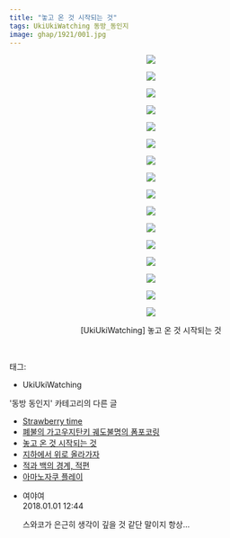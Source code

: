 ```yaml
---
title: "놓고 온 것 시작되는 것"
tags: UkiUkiWatching 동방_동인지
image: ghap/1921/001.jpg
---
```

<div class="article">
<p style="text-align: center; clear: none; float: none;"><img src="{{ site.nasurl }}/ghap/1921/001.jpg"/></p>
<p style="text-align: center; clear: none; float: none;"><img src="{{ site.nasurl }}/ghap/1921/002.jpg"/></p>
<p style="text-align: center; clear: none; float: none;"><img src="{{ site.nasurl }}/ghap/1921/003.jpg"/></p>
<p style="text-align: center; clear: none; float: none;"><img src="{{ site.nasurl }}/ghap/1921/004.jpg"/></p>
<p style="text-align: center; clear: none; float: none;"><img src="{{ site.nasurl }}/ghap/1921/005.jpg"/></p>
<p style="text-align: center; clear: none; float: none;"><img src="{{ site.nasurl }}/ghap/1921/006.jpg"/></p>
<p style="text-align: center; clear: none; float: none;"><img src="{{ site.nasurl }}/ghap/1921/007.jpg"/></p>
<p style="text-align: center; clear: none; float: none;"><img src="{{ site.nasurl }}/ghap/1921/008.jpg"/></p>
<p style="text-align: center; clear: none; float: none;"><img src="{{ site.nasurl }}/ghap/1921/009.jpg"/></p>
<p style="text-align: center; clear: none; float: none;"><img src="{{ site.nasurl }}/ghap/1921/010.jpg"/></p>
<p style="text-align: center; clear: none; float: none;"><img src="{{ site.nasurl }}/ghap/1921/011.jpg"/></p>
<p style="text-align: center; clear: none; float: none;"><img src="{{ site.nasurl }}/ghap/1921/012.jpg"/></p>
<p style="text-align: center; clear: none; float: none;"><img src="{{ site.nasurl }}/ghap/1921/013.jpg"/></p>
<p style="text-align: center; clear: none; float: none;"><img src="{{ site.nasurl }}/ghap/1921/014.jpg"/></p>
<p style="text-align: center; clear: none; float: none;"><img src="{{ site.nasurl }}/ghap/1921/015.jpg"/></p>
<p style="text-align: center; clear: none; float: none;"><img src="{{ site.nasurl }}/ghap/1921/016.jpg"/></p>
<p style="text-align: center; clear: none; float: none;">[UkiUkiWatching] 놓고 온 것 시작되는 것</p>
<p><br/></p>
</div><div class="tagTrail">
<p>태그: </p>
<ul>
<li>UkiUkiWatching</li>
</ul>
</div><div class="another">
<p>'동방 동인지' 카테고리의 다른 글</p>
<ul>
<li><a href="/2016-08-30-ghap_1923">Strawberry time</a></li>
<li><a href="/2016-08-30-ghap_1922">폐불의 가고우지탄키 궤도불명의 폼포코링</a></li>
<li><a href="/2016-08-30-ghap_1921">놓고 온 것 시작되는 것</a></li>
<li><a href="/2016-08-30-ghap_1918">지하에서 위로 올라가자</a></li>
<li><a href="/2016-08-29-ghap_1917">적과 백의 경계, 적편</a></li>
<li><a href="/2016-08-29-ghap_1916">아마노자쿠 플레이</a></li>
</ul>
</div><div class="cb_module cb_fluid">
<div class="cb_wrt cb_profile">
<div class="comment">
<ul>
<li class="cb_thumb_off" id="comment15164122">
<div class="cb_comment_area">
<div class="cb_info_area">
<div class="cb_section">
<span class="cb_nick_name">여야여</span>
</div>
<div class="cb_section">
<span class="cb_date">2018.01.01 12:44 </span>
</div>
</div>
<div class="cb_dsc_comment">
<p class="cb_dsc">
											스와코가 은근히 생각이 깊을 것 같단 말이지 항상...
										</p>
</div>
</div></li>
</ul>
</div>
</div><!-- commentList close -->
</div>